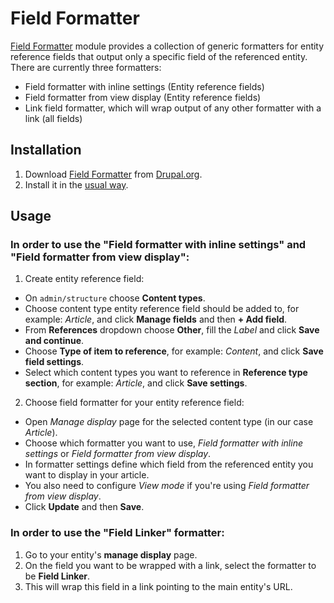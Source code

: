 # Field Formatter

[Field Formatter](https://www.drupal.org/project/field_formatter) module provides
a collection of generic formatters for entity reference fields that output only
a specific field of the referenced entity. There are currently three formatters:

- Field formatter with inline settings (Entity reference fields)
- Field formatter from view display (Entity reference fields)
- Link field formatter, which will wrap output of any other formatter with a
  link (all fields)

## Installation

1. Download [Field Formatter](https://www.drupal.org/project/field_formatter)
   from [Drupal.org](https://www.drupal.org/node/2328797/release).
2. Install it in the
   [usual way](https://www.drupal.org/documentation/install/modules-themes/modules-8).

## Usage

### In order to use the "Field formatter with inline settings" and "Field formatter from view display":
1. Create entity reference field:
  * On `admin/structure` choose **Content types**.
  * Choose content type entity reference field should be added to, for example:
    *Article*, and click **Manage fields** and then **+ Add field**.
  * From **References** dropdown choose **Other**, fill the *Label* and click
    **Save and continue**.
  * Choose **Type of item to reference**, for example: *Content*, and click
    **Save field settings**.
  * Select which content types you want to reference in
    **Reference type section**, for example: *Article*, and click
    **Save settings**.
2. Choose field formatter for your entity reference field:
  * Open *Manage display* page for the selected content type (in our case
    *Article*).
  * Choose which formatter you want to use, *Field formatter with inline
    settings* or *Field formatter from view display*.
  * In formatter settings define which field from the referenced entity you want
    to display in your article.
  * You also need to configure *View mode* if you're using *Field formatter from
    view display*.
  * Click **Update** and then **Save**.

### In order to use the "Field Linker" formatter:
1. Go to your entity's **manage display** page.
2. On the field you want to be wrapped with a link, select the formatter to
   be **Field Linker**.
3. This will wrap this field in a link pointing to the main entity's URL.
